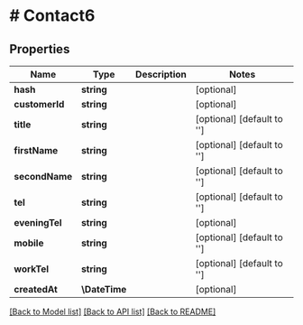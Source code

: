 # # Contact6

## Properties

Name | Type | Description | Notes
------------ | ------------- | ------------- | -------------
**hash** | **string** |  | [optional]
**customerId** | **string** |  | [optional]
**title** | **string** |  | [optional] [default to '']
**firstName** | **string** |  | [optional] [default to '']
**secondName** | **string** |  | [optional] [default to '']
**tel** | **string** |  | [optional] [default to '']
**eveningTel** | **string** |  | [optional]
**mobile** | **string** |  | [optional] [default to '']
**workTel** | **string** |  | [optional] [default to '']
**createdAt** | **\DateTime** |  | [optional]

[[Back to Model list]](../../README.md#models) [[Back to API list]](../../README.md#endpoints) [[Back to README]](../../README.md)
